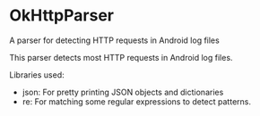 # OkHttpParser
A parser for detecting HTTP requests in Android log files

This parser detects most HTTP requests in Android log files.

Libraries used:
- json: For pretty printing JSON objects and dictionaries
- re: For matching some regular expressions to detect patterns.
